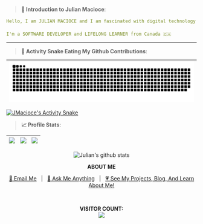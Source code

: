 <!-- <p align="center"><a href="https://jmacioce.github.io/"><img height="60%" alt="Hello, I'm Julian. I am fascinated by digital technology!" src="./assets/readme-header.png"/></a></p>
 -->
 > **👋 Introduction to Julian Macioce**:
 > 
```yaml
Hello, I am JULIAN MACIOCE and I am fascinated with digital technology!

I'm a SOFTWARE DEVELOPER and LIFELONG LEARNER from Canada 🇨🇦
```
---


<!-- | <a href="https://github.com/JMacioce?tab=repositories"><img align="center" src="https://github-readme-stats.vercel.app/api?username=JMacioce&show_icons=true&theme=tokyonight&hide_border=true" alt="Julian's github stats" /> | </a> <a href="https://github.com/JMacioce?tab=repositories"><img align="center" src="https://github-readme-stats.vercel.app/api/top-langs/?username=JMacioce&langs_count=8&layout=compact&theme=tokyonight&hide_border=true" /></a> |
| ------------- | ------------- | -->

> **🐍 Activity Snake Eating My Github Contributions**:

|![Animation](https://raw.githubusercontent.com/jmacioce/jmacioce/output/github-contribution-grid-snake-dark.svg#gh-dark-mode-only)|
|---|
[![JMacioce's Activity Snake](https://github.com/JMacioce/JMacioce/actions/workflows/main.yml/badge.svg)](https://github.com/JMacioce/JMacioce/actions/workflows/main.yml)

> **📈 Profile Stats**:

<!-- ![banner](https://user-images.githubusercontent.com/109308073/202793525-b2d35c97-1687-46ed-a44a-86504d86c81c.png) -->
|![](http://github-profile-summary-cards.vercel.app/api/cards/stats?username=JMacioce&theme=github_dark) |![](http://github-profile-summary-cards.vercel.app/api/cards/repos-per-language?username=JMacioce&theme=github_dark&langs_count=8)|![](http://github-profile-summary-cards.vercel.app/api/cards/most-commit-language?username=JMacioce&theme=github_dark&langs_count=8)|
|---|---|---|
<p align="center">
<img align="center" src="http://github-profile-summary-cards.vercel.app/api/cards/profile-details?username=JMacioce&theme=github_dark" alt="Julian's github stats"/></p>

<!-- |![](http://github-profile-summary-cards.vercel.app/api/cards/productive-time?username=JMacioce&theme=github_dark&utcOffset=8)| -->

<p align="center"><strong>ABOUT ME</strong></p>
<p align="center"><a href="mailto:jjmacioce@hotmail.com" target="_blank">📩 Email Me</a>&nbsp;&nbsp;&nbsp;|&nbsp;&nbsp;&nbsp;<a href="https://github.com/JMacioce/JMacioce/issues" target="_blank">💬 Ask Me Anything</a>&nbsp;&nbsp;&nbsp;|&nbsp;&nbsp;&nbsp;<a href="https://jmacioce.github.io/" target="_blank">💗 See My Projects, Blog, And Learn About Me!</a></p><br>

<p align="center"> 
  <strong>VISITOR COUNT:</strong><br><img src="https://profile-counter.glitch.me/jmacioce/count.svg"/>
</p>

<!-- [![@jmacioce's Holopin board](https://holopin.io/api/user/board?user=jmacioce)](https://holopin.io/@jmacioce) -->

<!-- ![](https://media0.giphy.com/media/3otPorWLQJq5GmHRtu/giphy.gif) -->




